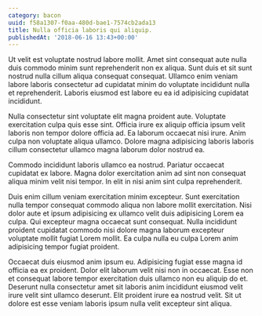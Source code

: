 ```yaml
---
category: bacon
uuid: f58a1307-f0aa-480d-bae1-7574cb2ada13
title: Nulla officia laboris qui aliquip.
publishedAt: '2018-06-16 13:43+00:00'
---
```


Ut velit est voluptate nostrud labore mollit. Amet sint consequat aute nulla duis commodo minim sunt reprehenderit non ex aliqua. Sunt duis et sit sunt nostrud nulla cillum aliqua consequat consequat. Ullamco enim veniam labore laboris consectetur ad cupidatat minim do voluptate incididunt nulla et reprehenderit. Laboris eiusmod est labore eu ea id adipisicing cupidatat incididunt.

Nulla consectetur sint voluptate elit magna proident aute. Voluptate exercitation culpa quis esse sint. Officia irure ex aliquip officia ipsum velit laboris non tempor dolore officia ad. Ea laborum occaecat nisi irure. Anim culpa non voluptate aliqua ullamco. Dolore magna adipisicing laboris laboris cillum consectetur ullamco magna laborum dolor nostrud ea.

Commodo incididunt laboris ullamco ea nostrud. Pariatur occaecat cupidatat ex labore. Magna dolor exercitation anim ad sint non consequat aliqua minim velit nisi tempor. In elit in nisi anim sint culpa reprehenderit.

Duis enim cillum veniam exercitation minim excepteur. Sunt exercitation nulla tempor consequat commodo aliqua non labore mollit exercitation. Nisi dolor aute et ipsum adipisicing ex ullamco velit duis adipisicing Lorem ea culpa. Qui excepteur magna occaecat sunt consequat. Nulla incididunt proident cupidatat commodo nisi dolore magna laborum excepteur voluptate mollit fugiat Lorem mollit. Ea culpa nulla eu culpa Lorem anim adipisicing tempor fugiat proident.

Occaecat duis eiusmod anim ipsum eu. Adipisicing fugiat esse magna id officia ea ex proident. Dolor elit laborum velit nisi non in occaecat. Esse non et consequat labore tempor exercitation duis ullamco non eu aliquip do et. Deserunt nulla consectetur amet sit laboris anim incididunt eiusmod velit irure velit sint ullamco deserunt. Elit proident irure ea nostrud velit. Sit ut dolore est esse veniam laboris ipsum nulla velit excepteur sint aliqua.